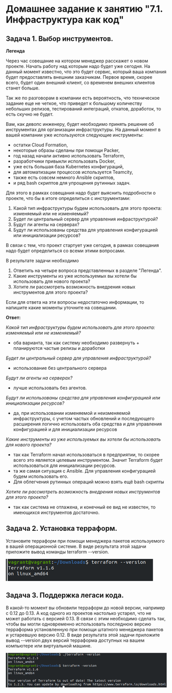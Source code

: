 # Домашнее задание к занятию "7.1. Инфраструктура как код"
## Задача 1. Выбор инструментов.
**Легенда**

Через час совещание на котором менеджер расскажет о новом проекте. Начать работу над которым надо будет уже сегодня. На данный момент известно, что это будет сервис, который ваша компания будет предоставлять внешним заказчикам. Первое время, скорее всего, будет один внешний клиент, со временем внешних клиентов станет больше.

Так же по разговорам в компании есть вероятность, что техническое задание еще не четкое, что приведет к большому количеству небольших релизов, тестирований интеграций, откатов, доработок, то есть скучно не будет.

Вам, как девопс инженеру, будет необходимо принять решение об инструментах для организации инфраструктуры. На данный момент в вашей компании уже используются следующие инструменты:

- остатки Сloud Formation,
- некоторые образы сделаны при помощи Packer,
- год назад начали активно использовать Terraform,
- разработчики привыкли использовать Docker,
- уже есть большая база Kubernetes конфигураций,
- для автоматизации процессов используется Teamcity,
- также есть совсем немного Ansible скриптов,
- и ряд bash скриптов для упрощения рутинных задач.

Для этого в рамках совещания надо будет выяснить подробности о проекте, что бы в итоге определиться с инструментами:

1. Какой тип инфраструктуры будем использовать для этого проекта: изменяемый или не изменяемый?
2. Будет ли центральный сервер для управления инфраструктурой?
3. Будут ли агенты на серверах?
4. Будут ли использованы средства для управления конфигурацией или инициализации ресурсов?

В связи с тем, что проект стартует уже сегодня, в рамках совещания надо будет определиться со всеми этими вопросами.

В результате задачи необходимо
1. Ответить на четыре вопроса представленных в разделе "Легенда".
2. Какие инструменты из уже используемых вы хотели бы использовать для нового проекта?
3. Хотите ли рассмотреть возможность внедрения новых инструментов для этого проекта?

Если для ответа на эти вопросы недостаточно информации, то напишите какие моменты уточните на совещании.

**Ответ:**

*Какой тип инфраструктуры будем использовать для этого проекта: изменяемый или не изменяемый?*
- оба варианта, так как систему необходимо развернуть + планируются частые релизы и доработки

*Будет ли центральный сервер для управления инфраструктурой?*
- использование без центрального сервера 

*Будут ли агенты на серверах?*
- лучше использовать без агентов.

*Будут ли использованы средства для управления конфигурацией или инициализации ресурсов?*
- да, при использовании изменяемой и неизменяемой инфраструктуры, с учетом частых обновлений и последующего расширения логично использовать оба средства и для управления конфигурацией и для инициализации ресурсов

*Какие инструменты из уже используемых вы хотели бы использовать для нового проекта?*
- так как Terraform начал использоваться в предприятии, то скорее всего это является целевым инструментом. Значит Terraform будет использоваться для инициализации ресурсов.
- та же самая ситуация с Ansible. Для управления конфигурацией будем использовать его.
- Для облегчения рутинных операций можно взять ещё bash скрипты

*Хотите ли рассмотреть возможность внедрения новых инструментов для этого проекта?*
- так как система не отлажена, и конечный ее вид не известен, то имеющихся инструментов достаточно.

## Задача 2. Установка терраформ.

Установите терраформ при помощи менеджера пакетов используемого в вашей операционной системе. В виде результата этой задачи приложите вывод команды terraform --version.

![img_47.png](img_47.png)

## Задача 3. Поддержка легаси кода.
В какой-то момент вы обновили терраформ до новой версии, например с 0.12 до 0.13. А код одного из проектов настолько устарел, что не может работать с версией 0.13. В связи с этим необходимо сделать так, чтобы вы могли одновременно использовать последнюю версию терраформа установленную при помощи штатного менеджера пакетов и устаревшую версию 0.12.
В виде результата этой задачи приложите вывод --version двух версий терраформа доступных на вашем компьютере или виртуальной машине.

![img_46.png](img_46.png)
